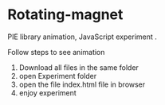 # Rotating-magnet
PIE library animation, JavaScript experiment .

Follow steps to see animation
1. Download all files in the same folder
2. open Experiment folder
3. open the file index.html file in browser
4. enjoy experiment
